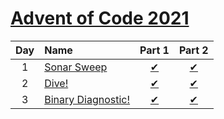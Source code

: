 [Advent of Code 2021](https://adventofcode.com/2021)
====================================================

|Day  |Name                         |Part 1                         |Part 2                         |
|:---:|:----------------------------|:-----------------------------:|:-----------------------------:|
|1    |[Sonar Sweep][Day1]          |[&#10004;](./Day1/part1.dart)  |[&#10004;](./Day1/part2.dart)  |
|2    |[Dive!][Day2]                |[&#10004;](./Day2/part1.dart)  |[&#10004;](./Day2/part2.dart)  |
|3    |[Binary Diagnostic!][Day3]   |[&#10004;](./Day3/part1.dart)  |[&#10004;](./Day3/part2.dart)  |

[Day1]: https://adventofcode.com/2021/day/1
[Day2]: https://adventofcode.com/2021/day/2
[Day3]: https://adventofcode.com/2021/day/3
